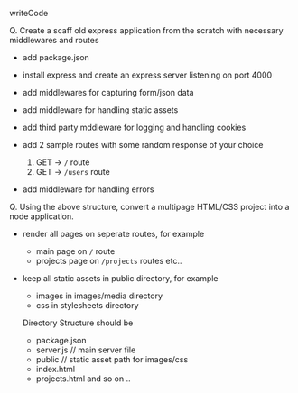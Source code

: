 writeCode

Q. Create a scaff old express application from the scratch with necessary middlewares and routes

- add package.json
- install express and create an express server listening on port 4000
- add middlewares for capturing form/json data
- add middleware for handling static assets
- add third party mddleware for logging and handling cookies
- add 2 sample routes with some random response of your choice

  1. GET -> `/` route
  2. GET -> `/users` route

- add middleware for handling errors

Q. Using the above structure, convert a multipage HTML/CSS project into a node application.

- render all pages on seperate routes, for example
  - main page on `/` route
  - projects page on `/projects` routes etc..
- keep all static assets in public directory, for example

  - images in images/media directory
  - css in stylesheets directory

  Directory Structure should be

  - package.json
  - server.js // main server file
  - public // static asset path for images/css
  - index.html
  - projects.html and so on ..
